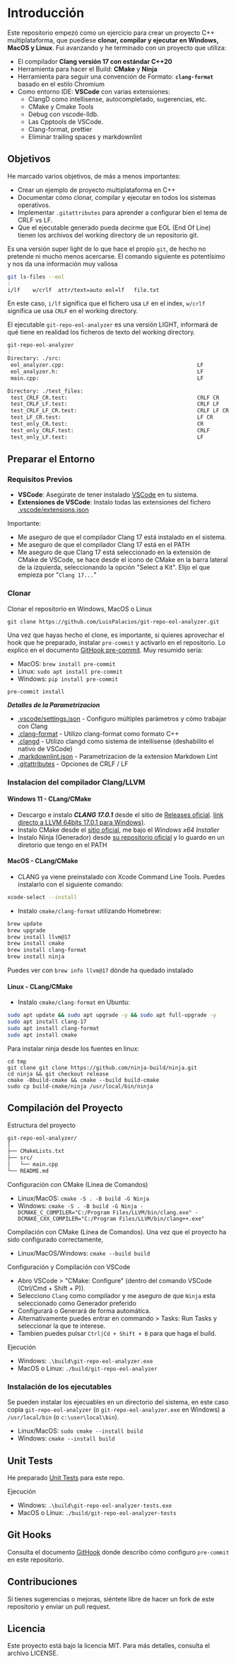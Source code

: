 # Introducción

Este  repositorio empezó como un ejercicio para crear un proyecto C++ multiplataforma, que puediese **clonar, compilar y ejecutar en Windows, MacOS y Linux**. Fui avanzando y he terminado con un proyecto que utiliza:

- El compilador **Clang versión 17 con estándar C++20**
- Herramienta para hacer el Build: **CMake** y **Ninja**
- Herramienta para seguir una convención de Formato: **`clang-format`** basado en el estilo Chromium
- Como entorno IDE: **VSCode** con varias extensiones:
  - ClangD como intellisense, autocompletado, sugerencias, etc.
  - CMake y Cmake Tools
  - Debug con vscode-lldb.
  - Las Cpptools de VSCode.
  - Clang-format, prettier
  - Eliminar trailing spaces y markdownlint

## Objetivos

He marcado varios objetivos, de más a menos importantes:

- Crear un ejemplo de proyecto multiplataforma en C++
- Documentar cómo clonar, compilar y ejecutar en todos los sistemas operativos.
- Implementar `.gitattributes` para aprender a configurar bien el tema de CRLF vs LF.
- Que el ejecutable generado pueda decirme que EOL (End Of Line) tienen los archivos del working directory de un repositorio git.

Es una versión super light de lo que hace el propio `git`, de hecho no pretende ni mucho menos acercarse. El comando siguiente es potentísimo y nos da una información muy valiosa

```bash
git ls-files --eol
:
i/lf    w/crlf  attr/text=auto eol=lf   file.txt
```

En este caso, `i/lf` significa que el fichero usa `LF` en el index, `w/crlf` significa ue usa `CRLF` en el working directory.

El ejecutable `git-repo-eol-analyzer` es una versión LIGHT, informará de qué tiene en realidad los ficheros de texto del working directory.

```bash
git-repo-eol-analyzer
:
Directory: ./src:
 eol_analyzer.cpp:                                          LF
 eol_analyzer.h:                                            LF
 main.cpp:                                                  LF

Directory: ./test_files:
 test_CRLF_CR.test:                                         CRLF CR
 test_CRLF_LF.test:                                         CRLF LF
 test_CRLF_LF_CR.test:                                      CRLF LF CR
 test_LF_CR.test:                                           LF CR
 test_only_CR.test:                                         CR
 test_only_CRLF.test:                                       CRLF
 test_only_LF.test:                                         LF
```


## Preparar el Entorno

### Requisitos Previos

- **VSCode**: Asegúrate de tener instalado [VSCode](https://code.visualstudio.com/download) en tu sistema.
- **Extensiones de VSCode**: Instalo todas las extensiones del fichero [.vscode/extensions.json](./.vscode/extensions.json)

Importante:

- Me aseguro de que el compilador Clang 17 está instalado en el sistema.
- Me aseguro de que el compilador Clang 17 está en el PATH
- Me aseguro de que Clang 17 está seleccionado en la extensión de CMake de VSCode, se hace desde el icono de CMake en la barra lateral de la izquierda, seleccionando la opción "Select a Kit". Elijo el que empieza por "`Clang 17...`"

### Clonar

Clonar el repositorio en Windows, MacOS o Linux

```shell
git clone https://github.com/LuisPalacios/git-repo-eol-analyzer.git
```

Una vez que hayas hecho el clone, es importante, si quieres aprovechar el hook que he preparado, instalar `pre-commit` y activarlo en el repositorio. Lo explico en el documento [GitHook pre-commit](./doc/GitHook.md). Muy resumido sería:

- MacOS: `brew install pre-commit`
- Linux: `sudo apt install pre-commit`
- Windows: `pip install pre-commit`

```shell
pre-commit install
```

***Detalles de la Parametrizacion***

- [.vscode/settings.json](./.vscode/settings.json) - Configuro múltiples parámetros y cómo trabajar con Clang
- [.clang-format](./.clang-format) - Utilizo clang-format como formato C++
- [.clangd](./.clangd) - Utilizo clangd como sistema de intellisense (deshabilito el nativo de VSCode)
- [.markdownlint.json](./.markdownlint.json) - Parametrizacion de la extension Markdown Lint
- [.gitattributes](./.gitattributes) - Opciones de CRLF / LF

### Instalacion del compilador Clang/LLVM

#### Windows 11 - CLang/CMake

- Descargo e instalo ***CLANG 17.0.1*** desde el sitio de [Releases oficial](https://github.com/llvm/llvm-project/releases). [link directo a LLVM 64bits 17.0.1 para Windows)](https://github.com/llvm/llvm-project/releases/download/llvmorg-17.0.1/LLVM-17.0.1-win64.exe).
- Instalo CMake desde el [sitio oficial](https://cmake.org/download/), me bajo el *Windows x64 Installer*
- Instalo Ninja (Generador) desde [su repositorio oficial](https://github.com/ninja-build/ninja/releases) y lo guardo en un diretorio que tengo en el PATH

#### MacOS - CLang/CMake

- CLANG ya viene preinstalado con Xcode Command Line Tools. Puedes instalarlo con el siguiente comando:

```bash
xcode-select --install
```

- Instalo `cmake/clang-format` utilizando Homebrew:

```bash
brew update
brew upgrade
brew install llvm@17
brew install cmake
brew install clang-format
brew install ninja
```

Puedes ver con `brew info llvm@17` dónde ha quedado instalado

#### Linux - CLang/CMake

- Instalo `cmake/clang-format` en Ubuntu:

```bash
sudo apt update && sudo apt upgrade -y && sudo apt full-upgrade -y
sudo apt install clang-17
sudo apt install clang-format
sudo apt install cmake
```

Para instalar ninja desde los fuentes en linux:

```shell
cd tmp
git clone git clone https://github.com/ninja-build/ninja.git
cd ninja && git checkout release
cmake -Bbuild-cmake && cmake --build build-cmake
sudo cp build-cmake/ninja /usr/local/bin/ninja
```

## Compilación del Proyecto

Estructura del proyecto

```bash
git-repo-eol-analyzer/
│
├── CMakeLists.txt
├── src/
│   └── main.cpp
└── README.md
```

Configuración con CMake (Línea de Comandos)

- Linux/MacOS: `cmake -S . -B build -G Ninja`
- Windows: `cmake -S . -B build -G Ninja -DCMAKE_C_COMPILER="C:/Program Files/LLVM/bin/clang.exe" -DCMAKE_CXX_COMPILER="C:/Program Files/LLVM/bin/clang++.exe"`

Compilación con CMake (Línea de Comandos). Una vez que el proyecto ha sido configurado correctamente,

- Linux/MacOS/Windows: `cmake --build build`

Configuración y Compilación con VSCode

- Abro VSCode > "CMake: Configure" (dentro del comando VSCode (Ctrl/Cmd + Shift + P)).
- Selecciono `Clang` como compilador y me aseguro de que `Ninja` esta seleccionado como Generador preferido
- Configurará o Generará de forma automática.
- Alternativamente puedes entrar en commando > Tasks: Run Tasks y seleccionar la que te interese.
- Tambien puedes pulsar `Ctrl|Cd + Shift + B` para que haga el build.

Ejecución

- Windows: `.\build\git-repo-eol-analyzer.exe`
- MacOS o Linux: `./build/git-repo-eol-analyzer`

### Instalación de los ejecutables

Se pueden instalar los ejecuables en un directorio del sistema, en este caso copia `git-repo-eol-analyzer` (o `git-repo-eol-analyzer.exe` en Windows)  a `/usr/local/bin` (o `c:\user\local\bin`).

- Linux/MacOS: `sudo cmake --install build`
- Windows: `cmake --install build`

## Unit Tests

He preparado [Unit Tests](./doc/UnitTests.md) para este repo.

Ejecución

- Windows: `.\build\git-repo-eol-analyzer-tests.exe`
- MacOS o Linux: `./build/git-repo-eol-analyzer-tests`

## Git Hooks

Consulta el documento [GitHook](./doc/GitHook.md) donde describo cómo configuro `pre-commit` en este repositorio.

## Contribuciones

Si tienes sugerencias o mejoras, siéntete libre de hacer un fork de este repositorio y enviar un pull request.

## Licencia

Este proyecto está bajo la licencia MIT. Para más detalles, consulta el archivo LICENSE.

